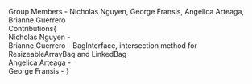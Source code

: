 Group Members - Nicholas Nguyen, George Fransis, Angelica Arteaga, Brianne Guerrero
<br>
Contributions{
    <br>
    Nicholas Nguyen - 
    <br>
    Brianne Guerrero - BagInterface, intersection method for ResizeableArrayBag and LinkedBag
    <br>
    Angelica Arteaga - 
    <br>
    George Fransis - 
}
